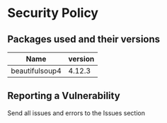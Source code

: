 # Security Policy

## Packages used and their versions

|Name|version|
|-|-------------|
|beautifulsoup4|4.12.3|


## Reporting a Vulnerability

Send all issues and errors to the Issues section
